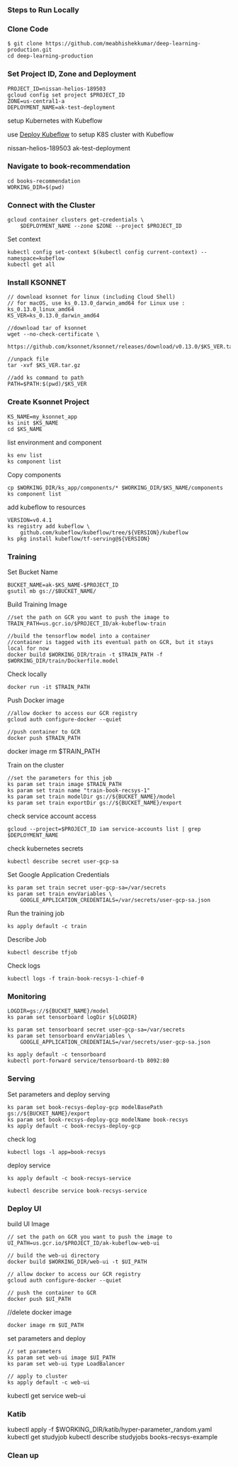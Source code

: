 
### Steps to Run Locally

### Clone Code 

```
$ git clone https://github.com/meabhishekkumar/deep-learning-production.git
cd deep-learning-production

```


### Set Project ID, Zone and Deployment

```
PROJECT_ID=nissan-helios-189503
gcloud config set project $PROJECT_ID
ZONE=us-central1-a
DEPLOYMENT_NAME=ak-test-deployment
```

setup Kubernetes with Kubeflow

use [Deploy Kubeflow](https://deploy.kubeflow.cloud/#/deploy) to setup K8S cluster with Kubeflow

nissan-helios-189503
ak-test-deployment

### Navigate to book-recommendation

```
cd books-recommendation
WORKING_DIR=$(pwd)
```

### Connect with the Cluster

```
gcloud container clusters get-credentials \
    $DEPLOYMENT_NAME --zone $ZONE --project $PROJECT_ID
```

Set context

```
kubectl config set-context $(kubectl config current-context) --namespace=kubeflow
kubectl get all
```


### Install KSONNET

```
// download ksonnet for linux (including Cloud Shell)
// for macOS, use ks_0.13.0_darwin_amd64 for Linux use : ks_0.13.0_linux_amd64
KS_VER=ks_0.13.0_darwin_amd64

//download tar of ksonnet
wget --no-check-certificate \
    https://github.com/ksonnet/ksonnet/releases/download/v0.13.0/$KS_VER.tar.gz

//unpack file
tar -xvf $KS_VER.tar.gz

//add ks command to path
PATH=$PATH:$(pwd)/$KS_VER
```

### Create Ksonnet Project 

```
KS_NAME=my_ksonnet_app
ks init $KS_NAME
cd $KS_NAME
```

list environment and component 

```
ks env list
ks component list
```
Copy components 

```
cp $WORKING_DIR/ks_app/components/* $WORKING_DIR/$KS_NAME/components
ks component list
```

add kubeflow to resources 
```
VERSION=v0.4.1
ks registry add kubeflow \
    github.com/kubeflow/kubeflow/tree/${VERSION}/kubeflow
ks pkg install kubeflow/tf-serving@${VERSION}
```

### Training 

Set Bucket Name 

```
BUCKET_NAME=ak-$KS_NAME-$PROJECT_ID
gsutil mb gs://$BUCKET_NAME/
```
Build Training Image 


```
//set the path on GCR you want to push the image to
TRAIN_PATH=us.gcr.io/$PROJECT_ID/ak-kubeflow-train

//build the tensorflow model into a container
//container is tagged with its eventual path on GCR, but it stays local for now
docker build $WORKING_DIR/train -t $TRAIN_PATH -f $WORKING_DIR/train/Dockerfile.model
```
Check locally

```
docker run -it $TRAIN_PATH
```

Push Docker image

```
//allow docker to access our GCR registry
gcloud auth configure-docker --quiet

//push container to GCR
docker push $TRAIN_PATH
```


docker image rm $TRAIN_PATH



Train on the cluster

```
//set the parameters for this job
ks param set train image $TRAIN_PATH
ks param set train name "train-book-recsys-1"
ks param set train modelDir gs://${BUCKET_NAME}/model
ks param set train exportDir gs://${BUCKET_NAME}/export
```

check service account access 
```
gcloud --project=$PROJECT_ID iam service-accounts list | grep $DEPLOYMENT_NAME
```

check kubernetes secrets

```
kubectl describe secret user-gcp-sa
```

Set Google Application Credentials 

```
ks param set train secret user-gcp-sa=/var/secrets
ks param set train envVariables \
    GOOGLE_APPLICATION_CREDENTIALS=/var/secrets/user-gcp-sa.json
```

Run the training job

```
ks apply default -c train
```

Describe Job

```
kubectl describe tfjob
```

Check logs 
```
kubectl logs -f train-book-recsys-1-chief-0
```
### Monitoring

```
LOGDIR=gs://${BUCKET_NAME}/model
ks param set tensorboard logDir ${LOGDIR}

ks param set tensorboard secret user-gcp-sa=/var/secrets
ks param set tensorboard envVariables \
    GOOGLE_APPLICATION_CREDENTIALS=/var/secrets/user-gcp-sa.json

ks apply default -c tensorboard
kubectl port-forward service/tensorboard-tb 8092:80

```

### Serving

Set parameters and deploy serving

```
ks param set book-recsys-deploy-gcp modelBasePath gs://${BUCKET_NAME}/export
ks param set book-recsys-deploy-gcp modelName book-recsys
ks apply default -c book-recsys-deploy-gcp
```

check log
```
kubectl logs -l app=book-recsys
```

deploy service

```
ks apply default -c book-recsys-service
```

```
kubectl describe service book-recsys-service
```

### Deploy UI

build UI Image 

```
// set the path on GCR you want to push the image to
UI_PATH=us.gcr.io/$PROJECT_ID/ak-kubeflow-web-ui

// build the web-ui directory
docker build $WORKING_DIR/web-ui -t $UI_PATH

// allow docker to access our GCR registry
gcloud auth configure-docker --quiet

// push the container to GCR
docker push $UI_PATH
```

//delete docker image
```
docker image rm $UI_PATH
```

set parameters and deploy

```
// set parameters
ks param set web-ui image $UI_PATH
ks param set web-ui type LoadBalancer

// apply to cluster
ks apply default -c web-ui
```

kubectl get service web-ui


### Katib 
kubectl apply -f $WORKING_DIR/katib/hyper-parameter_random.yaml
kubectl get studyjob
kubectl describe studyjobs books-recsys-example


### Clean up 